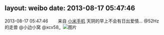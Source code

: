 layout: weibo
date: 2013-08-17 05:47:46
---
2013-08-17 05:47:46  &nbsp;&nbsp;&nbsp;&nbsp;&nbsp;&nbsp; 来自 <a href="http://app.weibo.com/t/feed/22zMnn" rel="nofollow">小米手机</a>
天阴的早上不会有日出爱情… @52Hz的走兽 @小边小窝 @xcv58_ ​​​
![图片](https://ww3.sinaimg.cn/large/6d2a6003jw1e7p7yga4gij20qo0f074n.jpg)
